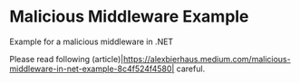 # Malicious Middleware Example
Example for a malicious middleware in .NET


Please read following (article)|https://alexbierhaus.medium.com/malicious-middleware-in-net-example-8c4f524f4580| careful.